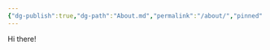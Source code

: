 ```yaml
---
{"dg-publish":true,"dg-path":"About.md","permalink":"/about/","pinned":true,"tags":["gardenEntry"],"created":"2024-02-25T02:56:15.623+09:00","updated":"2024-02-25T13:21:24.131+09:00"}
---
```


Hi there!